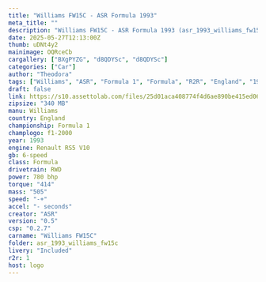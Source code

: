 ```yaml
---
title: "Williams FW15C - ASR Formula 1993"
meta_title: ""
description: "Williams FW15C - ASR Formula 1993 (asr_1993_williams_fw15c) by ASR"
date: 2025-05-27T12:13:00Z
thumb: uDNt4y2
mainimage: OQRceCb
cargallery: ["BXgPYZG", "d8QDYSc", "d8QDYSc"]
categories: ["Car"]
author: "Theodora"
tags: ["Williams", "ASR", "Formula 1", "Formula", "R2R", "England", "1993"]
draft: false
link: https://s10.assettolab.com/files/25d01aca408774f4d6ae890be415ed06/ASR_Williams-FW15C_v0_5.zip
zipsize: "340 MB"
manu: Williams
country: England
championship: Formula 1
champlogo: f1-2000
year: 1993
engine: Renault RS5 V10
gb: 6-speed
class: Formula
drivetrain: RWD
power: 780 bhp 
torque: "414"
mass: "505"
speed: "-+"
accel: "- seconds"
creator: "ASR"
version: "0.5"
csp: "0.2.7"
carname: "Williams FW15C"
folder: asr_1993_williams_fw15c
livery: "Included"
r2r: 1
host: logo
---
```

